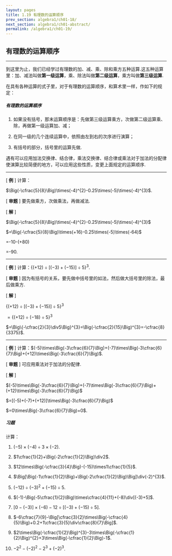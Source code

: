 ```yaml
---
layout: pages
title: 1.19 有理数的运算顺序
prev_section: algebra1/ch01-18/
next_section: algebra1/ch01-abstract/
permalink: /algebra1/ch01-19/
---
```


有理数的运算顺序
----------------

----

到这里为止，我们已经学过有理数的加、减、乘、除和乘方五种运算.这五种运算里：加、减法叫做**第一级运算**，乘、除法叫做**第二级运算**，乘方叫做**第三级运算**.

在具有各种运算的式子里，对于有理数的运算顺序，和算术里一样，作如下的规定：

<div class="note info">
<h5>有理数的运算顺序</h5>
<ol>
<li><p>如果没有括号，那末运算顺序是：先做第三级运算乘方，次做第二级运算乘、除，再做第一级运算加、减；</p></li>
<li><p>在同一级的几个连续运算中，依照由左到右的次序进行演算；</p></li>
<li><p>有括号的部分，括号里的运算先做.</p></li>
</ol>
</div>

遇有可以应用加法交换律、结合律，乘法交换律、结合律或乘法对于加法的分配律使演算比较简便的地方，可以应用这些性质，变更上面规定的运算顺序.


----

[ **例** ] 计算：

$\Big(-\cfrac{5}{8}\Big)\times(-4)^{2}-0.25\times(-5)\times(-4)^{3}$.

[ **审题** ] 要先做乘方，次做乘法，再做减法.

[ **解** ] 

$\Big(-\cfrac{5}{8}\Big)\times(-4)^{2}-0.25\times(-5)\times(-4)^{3}$  

$=\Big(-\cfrac{5}{8}\Big)\times(+16)-0.25\times(-5)\times(-64)$  

=-10-(+80)

=-90.


----

[ **例** ] 计算：$\{(+12)\div[(-3)+(-15)]\div5\}^{3}$.

[ **审题** ] 因为有括号的关系，要先做中括号里的如法，然后做大括号里的除法，最后做乘方.

[ **解** ] 

$\{(+12)\div[(-3)+(-15)]\div5\}^{3}$  

$=\{(+12)\div(-18)\div5\}^{3}$  

$=\Big\\{-\cfrac{2}{3}\div5\Big\}^{3}=\Big(-\cfrac{2}{15}\Big)^{3}=-\cfrac{8}{3375}$.


----

[ **例** ] 计算：$(-5)\times\Big(-3\cfrac{6}{7}\Big)+(-7)\times\Big(-3\cfrac{6}{7}\Big)+(+12)\times\Big(-3\cfrac{6}{7}\Big)$.

[ **审题** ] 可应用乘法对于加法的分配律.

[ **解** ] 

$(-5)\times\Big(-3\cfrac{6}{7}\Big)+(-7)\times\Big(-3\cfrac{6}{7}\Big)+(+12)\times\Big(-3\cfrac{6}{7}\Big)$  

$=[(-5)+(-7)+(+12)]\times\Big(-3\cfrac{6}{7}\Big)$  

$=0\times\Big(-3\cfrac{6}{7}\Big)=0$.

<div class="note">
<h5>习题</h5>
</div>

计算：

1.  $(-5)\times(-4)\div3\times(-2)$.

2.  $1\cfrac{1}{2}+\Big(-2\cfrac{1}{2}\Big)\div2$.

3.  $12\times\Big(-\cfrac{3}{4}\Big)-(-15)\times1\cfrac{1}{5}$.

4.  $\Big[\Big(-1\cfrac{1}{2}\Big)+\Big(-2\cfrac{1}{2}\Big)\Big]\div(-2)^{3}$.

5.  $(-12)\div(-3)^{2}+(-15)\div5$.

6.  $(-1)-\Big(-5\cfrac{1}{2}\Big)\times\cfrac{4}{11}+(-8)\div[(-3)+5]$.

7.  $[0-(-3)]\times(-6)-12\div[(-3)+(-15)\div5]$.

8.  $-6\cfrac{7}{9}-\Big[\cfrac{3}{2}\times\Big(-\cfrac{4}{5}\Big)+0.2+1\cfrac{3}{5}\div\cfrac{8}{7}\Big]$.

9.  $2\times\Big(-\cfrac{1}{2}\Big)^{3}-3\times\Big(-\cfrac{1}{2}\Big)^{2}+3\times\Big(-\cfrac{1}{2}\Big)-1$.

10. $-2^{2}-(-2)^{2}-2^{3}+(-2)^{3}$.
